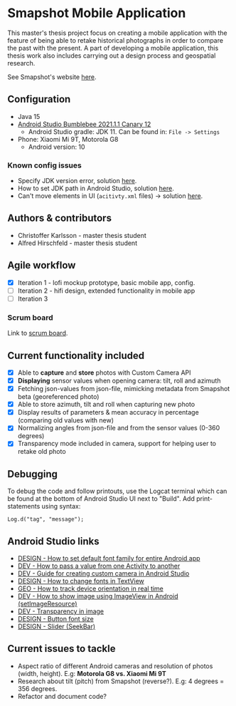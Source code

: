 # Smapshot Mobile Application
This master's thesis project focus on creating a mobile application with the feature of being able to retake historical photographs in order to compare the past with the present. A part of developing a mobile application, this thesis work also includes carrying out a design process and geospatial research. 

See Smapshot's website [here](https://smapshot.heig-vd.ch/).

## Configuration

* Java 15
* [Android Studio Bumblebee 2021.1.1 Canary 12](https://developer.android.com/studio/preview/index.html)
  * Android Studio gradle: JDK 11. Can be found in: ```File -> Settings```
* Phone: Xiaomi Mi 9T, Motorola G8
  * Android version: 10

### Known config issues
* Specify JDK version error, solution [here](https://www.py4u.net/discuss/604849).
* How to set JDK path in Android Studio, solution [here](https://stackoverflow.com/questions/68120382/how-to-set-java-jdk-path-in-android-studio-arctic-fox).
* Can't move elements in UI (```acitivty.xml``` files) -> solution [here](https://stackoverflow.com/questions/54366352/cant-move-any-elements-in-android-studio-for-relativelayout).

## Authors & contributors
* Christoffer Karlsson - master thesis student
* Alfred Hirschfeld - master thesis student

## Agile workflow
- [X] Iteration 1 - lofi mockup prototype, basic mobile app, config.
- [ ] Iteration 2 - hifi design, extended functionality in mobile app
- [ ] Iteration 3

### Scrum board
Link to [scrum board](https://miro.com/app/board/o9J_lxMVwzM=/).

## Current functionality included
- [X] Able to **capture** and **store** photos with Custom Camera API
- [X] **Displaying** sensor values when opening camera: tilt, roll and azimuth
- [X] Fetching json-values from json-file, mimicking metadata from Smapshot beta (georeferenced photo)
- [X] Able to store azimuth, tilt and roll when capturing new photo
- [X] Display results of parameters & mean accuracy in percentage (comparing old values with new)
- [X] Normalizing angles from json-file and from the sensor values (0-360 degrees)
- [X] Transparency mode included in camera, support for helping user to retake old photo

## Debugging
To debug the code and follow printouts, use the Logcat terminal which can be found at the bottom of Android Studio UI next to "Build". Add print-statements using syntax: 

```Log.d("tag", "message");```

## Android Studio links
* [DESIGN - How to set default font family for entire Android app](https://stackoverflow.com/questions/16404820/how-to-set-default-font-family-for-entire-android-app)
* [DEV - How to pass a value from one Activity to another](https://stackoverflow.com/questions/3510649/how-to-pass-a-value-from-one-activity-to-another-in-android)
* [DEV - Guide for creating custom camera in Android Studio](https://www.youtube.com/watch?v=_wZvds9CfuE&t=16s)
* [DESIGN - How to change fonts in TextView](https://stackoverflow.com/questions/2888508/how-to-change-the-font-on-the-textview)
* [GEO - How to track device orientation in real time](https://stackoverflow.com/questions/63442812/how-to-make-an-android-class-in-java-that-returns-device-angle?noredirect=1&lq=1)
* [DEV - How to show image using ImageView in Android (setImageResource)](https://stackoverflow.com/questions/8051069/how-to-show-image-using-imageview-in-android)
* [DEV - Transparency in image](https://stackoverflow.com/questions/5078041/how-can-i-make-an-image-transparent-on-android)
* [DESIGN - Button font size](https://stackoverflow.com/questions/2823808/android-button-font-size)
* [DESIGN - Slider (SeekBar)](https://stackoverflow.com/questions/8629535/implementing-a-slider-seekbar-in-android)

## Current issues to tackle
* Aspect ratio of different Android cameras and resolution of photos (width, height). E.g: **Motorola G8 vs. Xiaomi Mi 9T**
* Research about tilt (pitch) from Smapshot (reverse?). E.g: 4 degrees = 356 degrees. 
* Refactor and document code?
